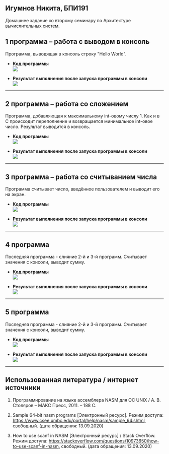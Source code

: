 ## Игумнов Никита, БПИ191

Домашнее задание ко второму семинару по Архитектуре вычислительных систем.

## 1 программа – работа с выводом в консоль

Программа, выводящая в консоль строку "Hello World".

- **Код программы**</br>
  ![](./pictures/1_1.png)</br>

- **Результат выполнения после запуска программы в консоли**</br>
  ![](./pictures/1_2.png)</br>
---

## 2 программа – работа со сложением

Программа, добавляющая к максимальному int-овому числу 1. Как и в C происходит переполнение и возвращается минимальное int-овое число.
Результат выводится в консоль.

- **Код программы**</br>
  ![](./pictures/2_1.png)</br>
  
- **Результат выполнения после запуска программы в консоли**</br>
  ![](./pictures/2_2.png)</br>
---

## 3 программа – работа со считыванием числа

Программа считывает число, введённое пользователем и выводит его на экран. 

- **Код программы**</br>
  ![](./pictures/3_1.png)</br>
  
- **Результат выполнения после запуска программы в консоли**</br>
  ![](./pictures/3_2.png)</br>
---

## 4 программа

Последняя программа - слияние 2-й и 3-й программ. Считывает значения с консоли, выводит сумму.

- **Код программы**</br>
  ![](./pictures/4_1.png)</br>

- **Результат выполнения после запуска программы в консоли**</br>
  ![](./pictures/4_2.png)</br>
---

## 5 программа

Последняя программа - слияние 2-й и 3-й программ. Считывает значения с консоли, выводит сумму.

- **Код программы**</br>
  ![](./pictures/5_1.png)</br>

- **Результат выполнения после запуска программы в консоли**</br>
  ![](./pictures/5_2.png)</br>
---

## Использованная литература / интернет источники
1. Программирование на языке ассемблера NASM для ОС UNIX / А. В. Столяров – МАКС Пресс, 2011. – 188 С.

2. Sample 64-bit nasm programs [Электронный ресурс]. Режим доступа: https://www.csee.umbc.edu/portal/help/nasm/sample_64.shtml, свободный. (дата обращения: 13.09.2020)

3. How to use scanf in NASM [Электронный ресурс] / Stack Overflow. Режим доступа: https://stackoverflow.com/questions/10973650/how-to-use-scanf-in-nasm, свободный. (дата обращения: 13.09.2020)
